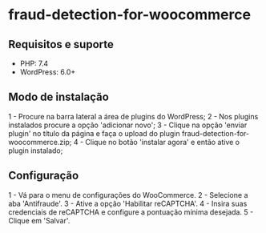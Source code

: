 # fraud-detection-for-woocommerce

## Requisitos e suporte
- PHP: 7.4
- WordPress: 6.0+

## Modo de instalação
1 - Procure na barra lateral a área de plugins do WordPress;
2 - Nos plugins instalados procure a opção 'adicionar novo';
3 - Clique na opção 'enviar plugin' no título da página e faça o upload do plugin fraud-detection-for-woocommerce.zip;
4 - Clique no botão 'instalar agora' e então ative o plugin instalado;

## Configuração
1 - Vá para o menu de configurações do WooCommerce.
2 - Selecione a aba 'Antifraude'.
3 - Ative a opção 'Habilitar reCAPTCHA'.
4 - Insira suas credenciais de reCAPTCHA e configure a pontuação mínima desejada.
5 - Clique em 'Salvar'.